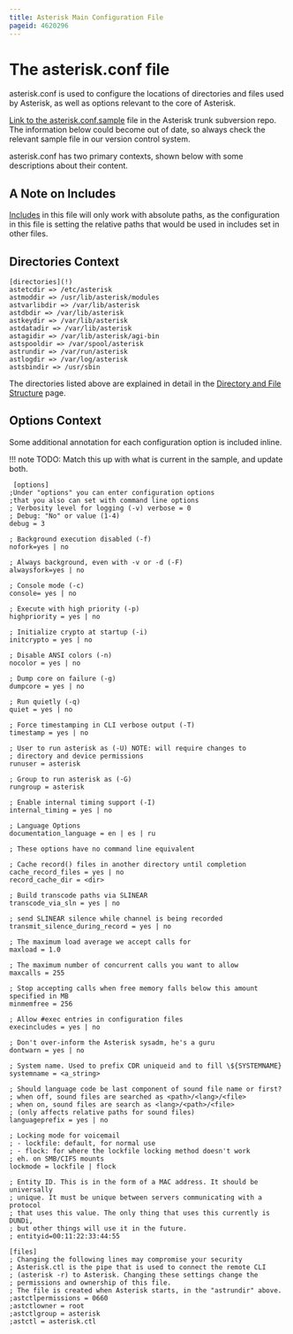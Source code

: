 ```yaml
---
title: Asterisk Main Configuration File
pageid: 4620296
---
```


The asterisk.conf file
======================

asterisk.conf is used to configure the locations of directories and files used by Asterisk, as well as options relevant to the core of Asterisk.

[Link to the asterisk.conf.sample](http://svnview.digium.com/svn/asterisk/trunk/configs/asterisk.conf.sample?view=markup) file in the Asterisk trunk subversion repo. The information below could become out of date, so always check the relevant sample file in our version control system.

asterisk.conf has two primary contexts, shown below with some descriptions about their content.

A Note on Includes
------------------

[Includes](/Fundamentals/Asterisk-Configuration/Asterisk-Configuration-Files/Using-The-include-tryinclude-and-exec-Constructs) in this file will only work with absolute paths, as the configuration in this file is setting the relative paths that would be used in includes set in other files.

Directories Context
-------------------

```
[directories](!)
astetcdir => /etc/asterisk
astmoddir => /usr/lib/asterisk/modules
astvarlibdir => /var/lib/asterisk
astdbdir => /var/lib/asterisk
astkeydir => /var/lib/asterisk
astdatadir => /var/lib/asterisk
astagidir => /var/lib/asterisk/agi-bin
astspooldir => /var/spool/asterisk
astrundir => /var/run/asterisk
astlogdir => /var/log/asterisk
astsbindir => /usr/sbin

```

The directories listed above are explained in detail in the [Directory and File Structure](/Fundamentals/Directory-and-File-Structure) page.

Options Context
---------------

Some additional annotation for each configuration option is included inline.




!!! note 
    TODO: Match this up with what is current in the sample, and update both.

      
[//]: # (end-note)

```
 [options] 
;Under "options" you can enter configuration options 
;that you also can set with command line options 
; Verbosity level for logging (-v) verbose = 0 
; Debug: "No" or value (1-4) 
debug = 3 

; Background execution disabled (-f) 
nofork=yes | no 

; Always background, even with -v or -d (-F) 
alwaysfork=yes | no 

; Console mode (-c) 
console= yes | no 

; Execute with high priority (-p) 
highpriority = yes | no 

; Initialize crypto at startup (-i) 
initcrypto = yes | no 

; Disable ANSI colors (-n) 
nocolor = yes | no 

; Dump core on failure (-g) 
dumpcore = yes | no 

; Run quietly (-q) 
quiet = yes | no 

; Force timestamping in CLI verbose output (-T) 
timestamp = yes | no 

; User to run asterisk as (-U) NOTE: will require changes to 
; directory and device permissions 
runuser = asterisk 

; Group to run asterisk as (-G) 
rungroup = asterisk 

; Enable internal timing support (-I) 
internal_timing = yes | no 

; Language Options 
documentation_language = en | es | ru 

; These options have no command line equivalent 

; Cache record() files in another directory until completion 
cache_record_files = yes | no 
record_cache_dir = <dir> 

; Build transcode paths via SLINEAR 
transcode_via_sln = yes | no 

; send SLINEAR silence while channel is being recorded 
transmit_silence_during_record = yes | no 

; The maximum load average we accept calls for 
maxload = 1.0 

; The maximum number of concurrent calls you want to allow 
maxcalls = 255 

; Stop accepting calls when free memory falls below this amount specified in MB 
minmemfree = 256 

; Allow #exec entries in configuration files 
execincludes = yes | no 

; Don't over-inform the Asterisk sysadm, he's a guru 
dontwarn = yes | no 

; System name. Used to prefix CDR uniqueid and to fill \${SYSTEMNAME} 
systemname = <a_string> 

; Should language code be last component of sound file name or first? 
; when off, sound files are searched as <path>/<lang>/<file> 
; when on, sound files are search as <lang>/<path>/<file> 
; (only affects relative paths for sound files) 
languageprefix = yes | no 

; Locking mode for voicemail 
; - lockfile: default, for normal use 
; - flock: for where the lockfile locking method doesn't work 
; eh. on SMB/CIFS mounts 
lockmode = lockfile | flock 

; Entity ID. This is in the form of a MAC address. It should be universally 
; unique. It must be unique between servers communicating with a protocol 
; that uses this value. The only thing that uses this currently is DUNDi, 
; but other things will use it in the future. 
; entityid=00:11:22:33:44:55 

[files]
; Changing the following lines may compromise your security 
; Asterisk.ctl is the pipe that is used to connect the remote CLI
; (asterisk -r) to Asterisk. Changing these settings change the 
; permissions and ownership of this file. 
; The file is created when Asterisk starts, in the "astrundir" above. 
;astctlpermissions = 0660 
;astctlowner = root 
;astctlgroup = asterisk 
;astctl = asterisk.ctl

```

